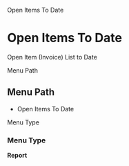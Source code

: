 
Open Items To Date
# Open Items To Date


Open Item (Invoice) List to Date

Menu Path
## Menu Path



- Open Items To Date

Menu Type
### Menu Type

**Report**

